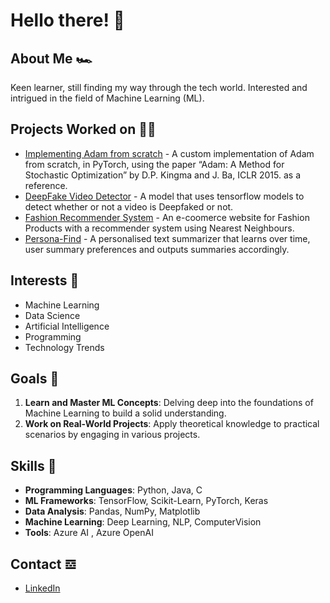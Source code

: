 # Hello there! 🤺

<!--
**Arya-Mehta/Arya-Mehta** is a ✨ _special_ ✨ repository because its `README.md` (this file) appears on your GitHub profile.

Here are some ideas to get you started:

- 🔭 I’m currently working on ...
- 🌱 I’m currently learning ...
- 👯 I’m looking to collaborate on ...
- 🤔 I’m looking for help with ...
- 💬 Ask me about ...
- 📫 How to reach me: ...
- 😄 Pronouns: ...
- ⚡ Fun fact: ...
-->

## About Me 🏎️

Keen learner, still finding my way through the tech world. Interested and intrigued in the field of Machine Learning (ML).


## Projects Worked on 👷🏽

- [Implementing Adam from scratch](https://github.com/Arya-Mehta/Adam.git) - A custom implementation of Adam from scratch, in PyTorch, using the paper “Adam: A Method for Stochastic Optimization” by D.P. Kingma and J. Ba, ICLR 2015. as a reference.
- [DeepFake Video Detector](https://github.com/krishnasharma7/Deepfake-AI-Hackathon.git) - A model that uses tensorflow models to detect whether or not a video is Deepfaked or not.
- [Fashion Recommender System](https://github.com/MacaroniMutton/Fashion_Recommender.git) - An e-coomerce website for Fashion Products with a recommender system using Nearest Neighbours.
- [Persona-Find](https://github.com/krishnasharma7/Mini-Project.git) - A personalised text summarizer that learns over time, user summary preferences and outputs summaries accordingly.

## Interests 🔭

- Machine Learning
- Data Science
- Artificial Intelligence
- Programming
- Technology Trends

## Goals 🥅

1. **Learn and Master ML Concepts**: Delving deep into the foundations of Machine Learning to build a solid understanding.
2. **Work on Real-World Projects**: Apply theoretical knowledge to practical scenarios by engaging in various projects.

## Skills 🎤

- **Programming Languages**: Python, Java, C
- **ML Frameworks**: TensorFlow, Scikit-Learn, PyTorch, Keras
- **Data Analysis**: Pandas, NumPy, Matplotlib
- **Machine Learning**: Deep Learning, NLP, ComputerVision
- **Tools**: Azure AI , Azure OpenAI


## Contact 𝌕

- [LinkedIn](www.linkedin.com/in/arya-mehta-2baa76248)



